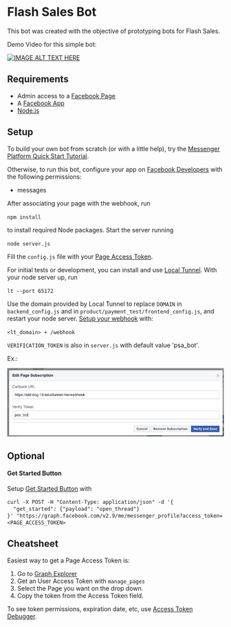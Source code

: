 # Flash Sales Bot

This bot was created with the objective of prototyping bots for Flash Sales.

Demo Video for this simple bot:

[![IMAGE ALT TEXT HERE](http://img.youtube.com/vi/2IHjnYrdCqs/0.jpg)](https://www.youtube.com/watch?v=2IHjnYrdCqs)

## Requirements

  * Admin access to a [Facebook Page](https://www.facebook.com/bookmarks/pages)
  * A [Facebook App](http://developers.facebook.com/apps)
  * [Node.js](https://nodejs.org/en/)

## Setup

To build your own bot from scratch (or with a little help), try the [Messenger Platform Quick Start Tutorial](https://developers.facebook.com/docs/messenger-platform/getting-started/quick-start).

Otherwise, to run this bot, configure your app on [Facebook Developers](http://developers.facebook.com/apps) with the following permissions:
  * messages

After associating your page with the webhook, run

`npm install`

to install required Node packages.
Start the server running

`node server.js`

Fill the `config.js` file with your [Page Access Token](https://developers.facebook.com/docs/pages/access-tokens).

For initial tests or development, you can install and use [Local Tunnel](https://localtunnel.github.io/www/).
With your node server up, run

`lt --port 65172`

Use the domain provided by Local Tunnel to replace `DOMAIN` in `backend_config.js` and in `product/payment_test/frontend_config.js`, and restart your node server. [Setup your webhook](https://developers.facebook.com/docs/messenger-platform/getting-started/app-setup) with:

`<lt_domain> + /webhook`

`VERIFICATION_TOKEN` is also in `server.js` with default value 'psa_bot'.

Ex.:

![alt text](https://github.com/Gagaus/flash-sales-bot/blob/master/readme_files/webhook_setup.png "Webhook Setup")

## Optional

#### Get Started Button

Setup [Get Started Button](https://developers.facebook.com/docs/messenger-platform/reference/messenger-profile-api/get-started-button) with

```
curl -X POST -H "Content-Type: application/json" -d '{
  "get_started": {"payload": "open_thread"}
}' "https://graph.facebook.com/v2.9/me/messenger_profile?access_token=<PAGE_ACCESS_TOKEN>
```

## Cheatsheet

Easiest way to get a Page Access Token is:

1. Go to [Graph Explorer](https://developers.facebook.com/tools/explorer/)
2. Get an User Access Token with `manage_pages`
3. Select the Page you want on the drop down.
4. Copy the token from the Access Token field.

To see token permissions, expiration date, etc, use [Access Token Debugger](https://developers.facebook.com/tools/debug/accesstoken).
